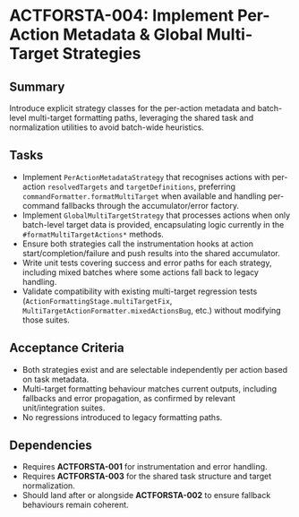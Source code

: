 # ACTFORSTA-004: Implement Per-Action Metadata & Global Multi-Target Strategies

## Summary
Introduce explicit strategy classes for the per-action metadata and batch-level multi-target formatting paths, leveraging the shared task and normalization utilities to avoid batch-wide heuristics.

## Tasks
- Implement `PerActionMetadataStrategy` that recognises actions with per-action `resolvedTargets` and `targetDefinitions`, preferring `commandFormatter.formatMultiTarget` when available and handling per-command fallbacks through the accumulator/error factory.
- Implement `GlobalMultiTargetStrategy` that processes actions when only batch-level target data is provided, encapsulating logic currently in the `#formatMultiTargetActions*` methods.
- Ensure both strategies call the instrumentation hooks at action start/completion/failure and push results into the shared accumulator.
- Write unit tests covering success and error paths for each strategy, including mixed batches where some actions fall back to legacy handling.
- Validate compatibility with existing multi-target regression tests (`ActionFormattingStage.multiTargetFix`, `MultiTargetActionFormatter.mixedActionsBug`, etc.) without modifying those suites.

## Acceptance Criteria
- Both strategies exist and are selectable independently per action based on task metadata.
- Multi-target formatting behaviour matches current outputs, including fallbacks and error propagation, as confirmed by relevant unit/integration suites.
- No regressions introduced to legacy formatting paths.

## Dependencies
- Requires **ACTFORSTA-001** for instrumentation and error handling.
- Requires **ACTFORSTA-003** for the shared task structure and target normalization.
- Should land after or alongside **ACTFORSTA-002** to ensure fallback behaviours remain coherent.
